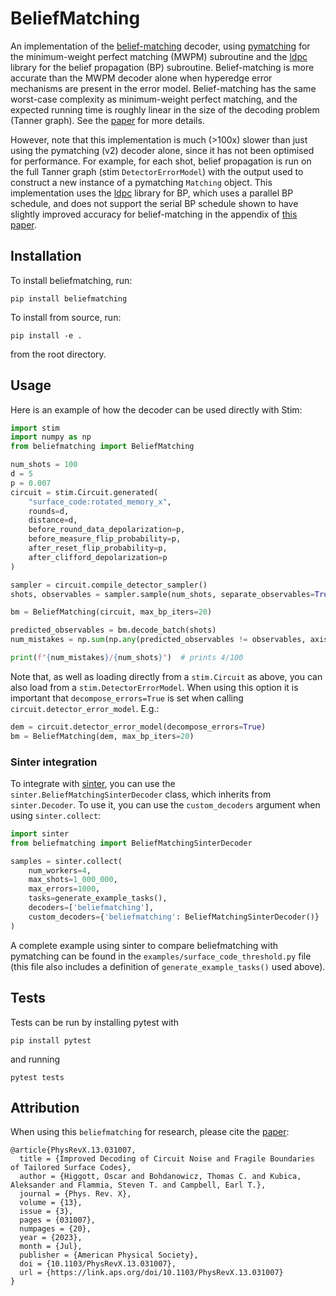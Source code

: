 # BeliefMatching

An implementation of the [belief-matching](https://arxiv.org/abs/2203.04948) decoder, using 
[pymatching](https://github.com/oscarhiggott/PyMatching) for the minimum-weight perfect matching (MWPM) subroutine and 
the [ldpc](https://pypi.org/project/ldpc/) library for the belief propagation (BP) subroutine.
Belief-matching is more accurate than the MWPM decoder alone when hyperedge error mechanisms are present in the error 
model.
Belief-matching has the same worst-case complexity as minimum-weight perfect matching, and the expected running time is roughly linear in the size of the decoding problem (Tanner graph).
See the [paper](https://journals.aps.org/prx/abstract/10.1103/PhysRevX.13.031007) for more details.

However, note that this implementation is much (>100x) slower than just using the pymatching (v2) 
decoder alone, since it has not been optimised for performance.
For example, for each shot, belief propagation is run on the full Tanner graph (stim `DetectorErrorModel`) with 
the output used to construct a new instance of a pymatching `Matching` object.
This implementation uses the [ldpc](https://pypi.org/project/ldpc/) library for BP, which uses a 
parallel BP schedule, and does not support the serial BP schedule shown to have slightly improved accuracy 
for belief-matching in the appendix of [this paper](https://arxiv.org/abs/2207.06431).

## Installation

To install beliefmatching, run:
```shell
pip install beliefmatching
```
To install from source, run:
```shell
pip install -e .
```
from the root directory.

## Usage

Here is an example of how the decoder can be used directly with Stim:

```python
import stim
import numpy as np
from beliefmatching import BeliefMatching

num_shots = 100
d = 5
p = 0.007
circuit = stim.Circuit.generated(
    "surface_code:rotated_memory_x",
    rounds=d,
    distance=d,
    before_round_data_depolarization=p,
    before_measure_flip_probability=p,
    after_reset_flip_probability=p,
    after_clifford_depolarization=p
)

sampler = circuit.compile_detector_sampler()
shots, observables = sampler.sample(num_shots, separate_observables=True)

bm = BeliefMatching(circuit, max_bp_iters=20)

predicted_observables = bm.decode_batch(shots)
num_mistakes = np.sum(np.any(predicted_observables != observables, axis=1))

print(f"{num_mistakes}/{num_shots}")  # prints 4/100
```

Note that, as well as loading directly from a `stim.Circuit` as above, you can also 
load from a `stim.DetectorErrorModel`. When using this option it is important that 
`decompose_errors=True` is set when calling `circuit.detector_error_model`. E.g.:
```python
dem = circuit.detector_error_model(decompose_errors=True)
bm = BeliefMatching(dem, max_bp_iters=20)
```

### Sinter integration

To integrate with [sinter](https://github.com/quantumlib/Stim/tree/main/glue/sample), you can use the 
`sinter.BeliefMatchingSinterDecoder` class, which inherits from `sinter.Decoder`.
To use it, you can use the `custom_decoders` argument when using `sinter.collect`:

```python
import sinter
from beliefmatching import BeliefMatchingSinterDecoder

samples = sinter.collect(
    num_workers=4,
    max_shots=1_000_000,
    max_errors=1000,
    tasks=generate_example_tasks(),
    decoders=['beliefmatching'],
    custom_decoders={'beliefmatching': BeliefMatchingSinterDecoder()}
)
```

A complete example using sinter to compare beliefmatching with pymatching
can be found in the `examples/surface_code_threshold.py` file (this file also 
includes a definition of `generate_example_tasks()` used above).


## Tests

Tests can be run by installing pytest with 
```shell
pip install pytest
```

and running 
```shell
pytest tests
```

## Attribution

When using this `beliefmatching` for research, please cite 
the [paper](https://journals.aps.org/prx/abstract/10.1103/PhysRevX.13.031007):
```
@article{PhysRevX.13.031007,
  title = {Improved Decoding of Circuit Noise and Fragile Boundaries of Tailored Surface Codes},
  author = {Higgott, Oscar and Bohdanowicz, Thomas C. and Kubica, Aleksander and Flammia, Steven T. and Campbell, Earl T.},
  journal = {Phys. Rev. X},
  volume = {13},
  issue = {3},
  pages = {031007},
  numpages = {20},
  year = {2023},
  month = {Jul},
  publisher = {American Physical Society},
  doi = {10.1103/PhysRevX.13.031007},
  url = {https://link.aps.org/doi/10.1103/PhysRevX.13.031007}
}

```
